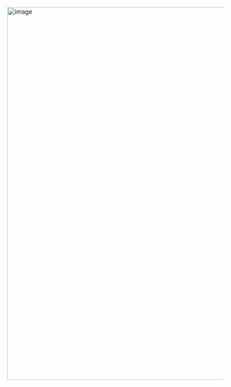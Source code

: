 
<img width="868" alt="image" src="https://github.com/user-attachments/assets/2982d9c0-ec76-41f6-b8e2-8ec1a82a8de3" />
